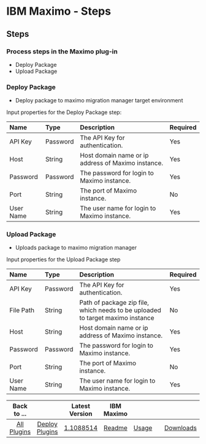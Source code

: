 # IBM Maximo - Steps

## Steps

### Process steps in the Maximo plug-in

- Deploy Package
- Upload Package

### Deploy Package

- Deploy package to maximo migration manager target environment
  
Input properties for the Deploy Package step:

| Name |Type |Description |Required |
| :--- | :--- | :--- | :--- |
| API Key| Password| The API Key for authentication.| Yes |
| Host | String | Host domain name or ip address of Maximo instance. | Yes |
| Password | Password | The password for login to Maximo instance. | Yes |
| Port | String | The port of Maximo instance.  | No |
| User Name | String | The user name for login to Maximo instance. | Yes |

### Upload Package

- Uploads package to maximo migration manager

Input properties for the Upload Package step

| Name |Type |Description |Required |
| :--- | :--- | :--- | :--- |
| API Key | Password | The API Key for authentication. | Yes |
| File Path | String | Path of package zip file, which needs to be uploaded to target maximo instance | No |
| Host | String | Host domain name or ip address of Maximo instance. | Yes |
| Password | Password | The password for login to Maximo instance. | Yes |
| Port | String | The port of Maximo instance. | No |
| User Name | String | The user name for login to Maximo instance. | Yes  |

|Back to ...||Latest Version|IBM Maximo  ||||
| :---: | :---: | :---: | :---: | :---: | :---: | :---: |
|[All Plugins](../../index.md)|[Deploy Plugins](../README.md)|[1.1088514](https://github.com/UrbanCode/IBM-UCD-PLUGINS/raw/main/files/maximo/plugins-maximo-1.1088514.zip)|[Readme](README.md)|[Usage](usage.md)||[Downloads](downloads.md)|
